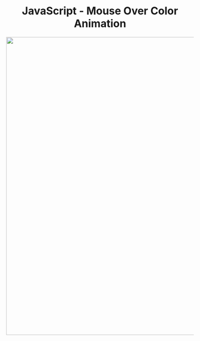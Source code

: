 <h1 align="center">
   JavaScript - Mouse Over Color Animation
</h1>

<p align="center">
  <img src="https://github.com/ozkannbuyuk/js-exercises/assets/111967202/898dc185-74d4-433a-9e24-1510965f626e" width="800" />
</p>
